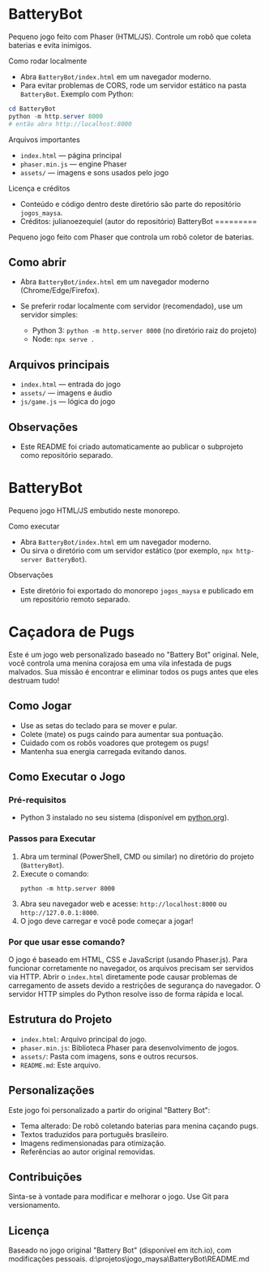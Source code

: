 BatteryBot
=========

Pequeno jogo feito com Phaser (HTML/JS). Controle um robô que coleta baterias e evita inimigos.

Como rodar localmente
- Abra `BatteryBot/index.html` em um navegador moderno.
- Para evitar problemas de CORS, rode um servidor estático na pasta `BatteryBot`. Exemplo com Python:

```powershell
cd BatteryBot
python -m http.server 8000
# então abra http://localhost:8000
```

Arquivos importantes
- `index.html` — página principal
- `phaser.min.js` — engine Phaser
- `assets/` — imagens e sons usados pelo jogo

Licença e créditos
- Conteúdo e código dentro deste diretório são parte do repositório `jogos_maysa`.
- Créditos: julianoezequiel (autor do repositório)
BatteryBot
=========

Pequeno jogo feito com Phaser que controla um robô coletor de baterias.

Como abrir
---------

- Abra `BatteryBot/index.html` em um navegador moderno (Chrome/Edge/Firefox).
- Se preferir rodar localmente com servidor (recomendado), use um servidor simples:

  - Python 3: `python -m http.server 8000` (no diretório raiz do projeto)
  - Node: `npx serve .`

Arquivos principais
-------------------

- `index.html` — entrada do jogo
- `assets/` — imagens e áudio
- `js/game.js` — lógica do jogo

Observações
-----------

- Este README foi criado automaticamente ao publicar o subprojeto como repositório separado.
# BatteryBot

Pequeno jogo HTML/JS embutido neste monorepo.

Como executar
- Abra `BatteryBot/index.html` em um navegador moderno.
- Ou sirva o diretório com um servidor estático (por exemplo, `npx http-server BatteryBot`).

Observações
- Este diretório foi exportado do monorepo `jogos_maysa` e publicado em um repositório remoto separado.
# Caçadora de Pugs

Este é um jogo web personalizado baseado no "Battery Bot" original. Nele, você controla uma menina corajosa em uma vila infestada de pugs malvados. Sua missão é encontrar e eliminar todos os pugs antes que eles destruam tudo!

## Como Jogar
- Use as setas do teclado para se mover e pular.
- Colete (mate) os pugs caindo para aumentar sua pontuação.
- Cuidado com os robôs voadores que protegem os pugs!
- Mantenha sua energia carregada evitando danos.

## Como Executar o Jogo

### Pré-requisitos
- Python 3 instalado no seu sistema (disponível em [python.org](https://www.python.org/)).

### Passos para Executar
1. Abra um terminal (PowerShell, CMD ou similar) no diretório do projeto (`BatteryBot`).
2. Execute o comando:
   ```
   python -m http.server 8000
   ```
3. Abra seu navegador web e acesse: `http://localhost:8000` ou `http://127.0.0.1:8000`.
4. O jogo deve carregar e você pode começar a jogar!

### Por que usar esse comando?
O jogo é baseado em HTML, CSS e JavaScript (usando Phaser.js). Para funcionar corretamente no navegador, os arquivos precisam ser servidos via HTTP. Abrir o `index.html` diretamente pode causar problemas de carregamento de assets devido a restrições de segurança do navegador. O servidor HTTP simples do Python resolve isso de forma rápida e local.

## Estrutura do Projeto
- `index.html`: Arquivo principal do jogo.
- `phaser.min.js`: Biblioteca Phaser para desenvolvimento de jogos.
- `assets/`: Pasta com imagens, sons e outros recursos.
- `README.md`: Este arquivo.

## Personalizações
Este jogo foi personalizado a partir do original "Battery Bot":
- Tema alterado: De robô coletando baterias para menina caçando pugs.
- Textos traduzidos para português brasileiro.
- Imagens redimensionadas para otimização.
- Referências ao autor original removidas.

## Contribuições
Sinta-se à vontade para modificar e melhorar o jogo. Use Git para versionamento.

## Licença
Baseado no jogo original "Battery Bot" (disponível em itch.io), com modificações pessoais.</content>
<parameter name="filePath">d:\projetos\jogo_maysa\BatteryBot\README.md